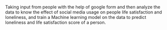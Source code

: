 Taking input from people with the help of google form and then analyze the data to know the effect of social media usage on people life satisfaction and loneliness, and train a Machine learning model on the data to predict loneliness and life satisfaction score of a person.
